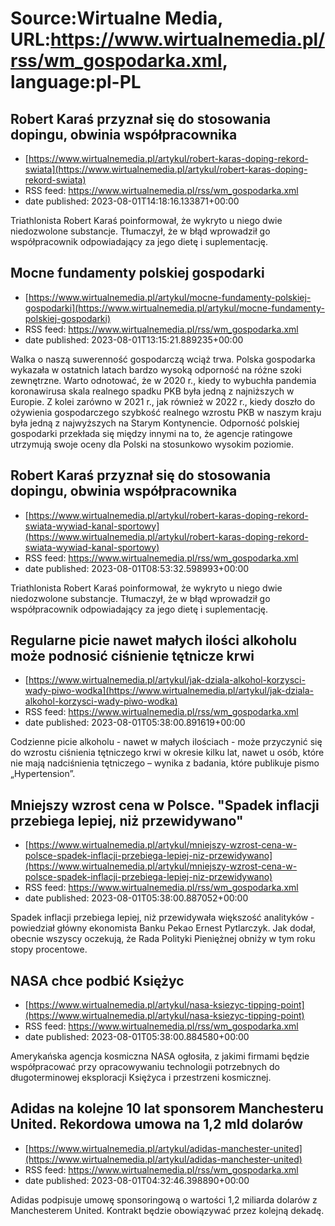 # Source:Wirtualne Media, URL:https://www.wirtualnemedia.pl/rss/wm_gospodarka.xml, language:pl-PL

## Robert Karaś przyznał się do stosowania dopingu, obwinia współpracownika
 - [https://www.wirtualnemedia.pl/artykul/robert-karas-doping-rekord-swiata](https://www.wirtualnemedia.pl/artykul/robert-karas-doping-rekord-swiata)
 - RSS feed: https://www.wirtualnemedia.pl/rss/wm_gospodarka.xml
 - date published: 2023-08-01T14:18:16.133871+00:00

Triathlonista Robert Karaś poinformował, że wykryto u niego dwie niedozwolone substancje. Tłumaczył, że w błąd wprowadził go współpracownik odpowiadający za jego dietę i suplementację.

## Mocne fundamenty polskiej gospodarki
 - [https://www.wirtualnemedia.pl/artykul/mocne-fundamenty-polskiej-gospodarki](https://www.wirtualnemedia.pl/artykul/mocne-fundamenty-polskiej-gospodarki)
 - RSS feed: https://www.wirtualnemedia.pl/rss/wm_gospodarka.xml
 - date published: 2023-08-01T13:15:21.889235+00:00

Walka o naszą suwerenność gospodarczą wciąż trwa. Polska gospodarka wykazała w ostatnich latach bardzo wysoką odporność na różne szoki zewnętrzne. Warto odnotować, że w 2020 r., kiedy to wybuchła pandemia koronawirusa skala realnego spadku PKB była jedną z najniższych w Europie. Z kolei zarówno w 2021 r., jak również w 2022 r., kiedy doszło do ożywienia gospodarczego szybkość realnego wzrostu PKB w naszym kraju była jedną z najwyższych na Starym Kontynencie. Odporność polskiej gospodarki przekłada się między innymi na to, że agencje ratingowe utrzymują swoje oceny dla Polski na stosunkowo wysokim poziomie.

## Robert Karaś przyznał się do stosowania dopingu, obwinia współpracownika
 - [https://www.wirtualnemedia.pl/artykul/robert-karas-doping-rekord-swiata-wywiad-kanal-sportowy](https://www.wirtualnemedia.pl/artykul/robert-karas-doping-rekord-swiata-wywiad-kanal-sportowy)
 - RSS feed: https://www.wirtualnemedia.pl/rss/wm_gospodarka.xml
 - date published: 2023-08-01T08:53:32.598993+00:00

Triathlonista Robert Karaś poinformował, że wykryto u niego dwie niedozwolone substancje. Tłumaczył, że w błąd wprowadził go współpracownik odpowiadający za jego dietę i suplementację.

## Regularne picie nawet małych ilości alkoholu może podnosić ciśnienie tętnicze krwi
 - [https://www.wirtualnemedia.pl/artykul/jak-dziala-alkohol-korzysci-wady-piwo-wodka](https://www.wirtualnemedia.pl/artykul/jak-dziala-alkohol-korzysci-wady-piwo-wodka)
 - RSS feed: https://www.wirtualnemedia.pl/rss/wm_gospodarka.xml
 - date published: 2023-08-01T05:38:00.891619+00:00

Codzienne picie alkoholu - nawet w małych ilościach - może przyczynić się do wzrostu ciśnienia tętniczego krwi w okresie kilku lat, nawet u osób, które nie mają nadciśnienia tętniczego – wynika z badania, które publikuje pismo „Hypertension”.

## Mniejszy wzrost cena w Polsce. "Spadek inflacji przebiega lepiej, niż przewidywano"
 - [https://www.wirtualnemedia.pl/artykul/mniejszy-wzrost-cena-w-polsce-spadek-inflacji-przebiega-lepiej-niz-przewidywano](https://www.wirtualnemedia.pl/artykul/mniejszy-wzrost-cena-w-polsce-spadek-inflacji-przebiega-lepiej-niz-przewidywano)
 - RSS feed: https://www.wirtualnemedia.pl/rss/wm_gospodarka.xml
 - date published: 2023-08-01T05:38:00.887052+00:00

Spadek inflacji przebiega lepiej, niż przewidywała większość analityków - powiedział główny ekonomista Banku Pekao Ernest Pytlarczyk. Jak dodał, obecnie wszyscy oczekują, że Rada Polityki Pieniężnej obniży w tym roku stopy procentowe.

## NASA chce podbić Księżyc
 - [https://www.wirtualnemedia.pl/artykul/nasa-ksiezyc-tipping-point](https://www.wirtualnemedia.pl/artykul/nasa-ksiezyc-tipping-point)
 - RSS feed: https://www.wirtualnemedia.pl/rss/wm_gospodarka.xml
 - date published: 2023-08-01T05:38:00.884580+00:00

Amerykańska agencja kosmiczna NASA ogłosiła, z jakimi firmami będzie współpracować przy opracowywaniu technologii potrzebnych do długoterminowej eksploracji Księżyca i przestrzeni kosmicznej.

## Adidas na kolejne 10 lat sponsorem Manchesteru United. Rekordowa umowa na 1,2 mld dolarów
 - [https://www.wirtualnemedia.pl/artykul/adidas-manchester-united](https://www.wirtualnemedia.pl/artykul/adidas-manchester-united)
 - RSS feed: https://www.wirtualnemedia.pl/rss/wm_gospodarka.xml
 - date published: 2023-08-01T04:32:46.398890+00:00

Adidas podpisuje umowę sponsoringową o wartości 1,2 miliarda dolarów z Manchesterem United. Kontrakt będzie obowiązywać przez kolejną dekadę.

